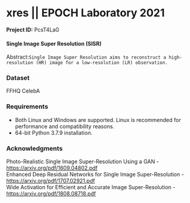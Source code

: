 # xres || EPOCH Laboratory 2021

**Project ID:** PcsT4LaG

#### Single Image Super Resolution (SISR)
Abstract:`Single Image Super Resolution aims to reconstruct a high-resolution (HR) image for a low-resolution (LR) observation.`

### Dataset
FFHQ
CelebA

### Requirements

- Both Linux and Windows are supported. Linux is recommended for performance and compatibility reasons.
- 64-bit Python 3.7.9 installation.

### Acknowledgments
Photo-Realistic Single Image Super-Resolution Using a GAN - https://arxiv.org/pdf/1609.04802.pdf<br />
Enhanced Deep Residual Networks for Single Image Super-Resolution - https://arxiv.org/pdf/1707.02921.pdf<br />
Wide Activation for Efficient and Accurate Image Super-Resolution - https://arxiv.org/pdf/1808.08718.pdf
